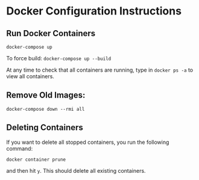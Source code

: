 # Docker Configuration Instructions

## Run Docker Containers

```docker-compose up```

To force build: ```docker-compose up --build```

At any time to check that all containers are running, type in `docker ps -a` to view all containers.

## Remove Old Images:
```docker-compose down --rmi all```

## Deleting Containers

If you want to delete all stopped containers, you run the following command:

```
docker container prune
```

and then hit `y`. This should delete all existing containers.
